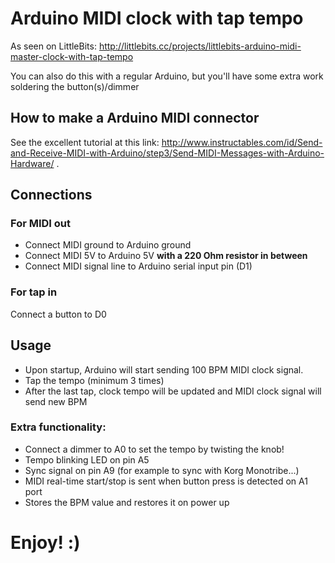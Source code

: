 # Arduino MIDI clock with tap tempo

As seen on LittleBits:
http://littlebits.cc/projects/littlebits-arduino-midi-master-clock-with-tap-tempo

You can also do this with a regular Arduino, but you'll have some extra work soldering the button(s)/dimmer

## How to make a Arduino MIDI connector
See the excellent tutorial at this link:
http://www.instructables.com/id/Send-and-Receive-MIDI-with-Arduino/step3/Send-MIDI-Messages-with-Arduino-Hardware/ .

## Connections

### For MIDI out

- Connect MIDI ground to Arduino ground
- Connect MIDI 5V to Arduino 5V **with a 220 Ohm resistor in between**
- Connect MIDI signal line to Arduino serial input pin (D1)

### For tap in

Connect a button to D0

## Usage

- Upon startup, Arduino will start sending 100 BPM MIDI clock signal.
- Tap the tempo (minimum 3 times)
- After the last tap, clock tempo will be updated and MIDI clock signal will send new BPM

### Extra functionality:
- Connect a dimmer to A0 to set the tempo by twisting the knob!
- Tempo blinking LED on pin A5
- Sync signal on pin A9 (for example to sync with Korg Monotribe...)
- MIDI real-time start/stop is sent when button press is detected on A1 port
- Stores the BPM value and restores it on power up

# Enjoy! :)
